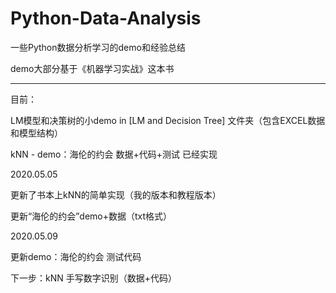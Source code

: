 # Python-Data-Analysis
一些Python数据分析学习的demo和经验总结    

demo大部分基于《机器学习实战》这本书

--------------------------------------------------------------------

目前：

LM模型和决策树的小demo in [LM and Decision Tree] 文件夹（包含EXCEL数据和模型结构）  

kNN - demo：海伦的约会 数据+代码+测试 已经实现

2020.05.05  

更新了书本上kNN的简单实现（我的版本和教程版本）  

更新“海伦的约会”demo+数据（txt格式） 

2020.05.09  

更新demo：海伦的约会 测试代码  



下一步：kNN 手写数字识别（数据+代码）